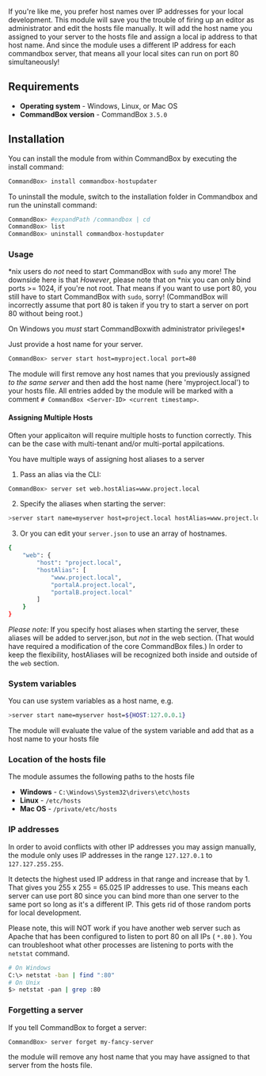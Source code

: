 If you're like me, you prefer host names over IP addresses for your local development. This module will save you the trouble of firing up an editor as administrator and edit the hosts file manually. It will add the host name you assigned to your server to the hosts file and assign a local ip address to that host name.  And since the module uses a different IP address for each commandbox server, that means all your local sites can run on port 80 simultaneously!

## Requirements

* **Operating system** - Windows, Linux, or Mac OS
* **CommandBox version** - CommandBox `3.5.0`

## Installation

You can install the module from within CommandBox by executing the install command:
```bash
CommandBox> install commandbox-hostupdater
```

To uninstall the module, switch to the installation folder in Commandbox and run the uninstall command:
```bash
CommandBox> #expandPath /commandbox | cd
CommandBox> list
CommandBox> uninstall commandbox-hostupdater
```

### Usage
&ast;nix users do *not* need to start CommandBox with `sudo` any more! The downside here is that 
*However*, please note that on &ast;nix you can only bind ports >= 1024, if you're not root.
That means if you want to use port 80, you still have to start CommandBox with `sudo`, sorry!
(CommandBox will incorrectly assume that port 80 is taken if you try to start a server on port 80 without being root.)

On Windows you *must* start CommandBoxwith administrator privileges!*

Just provide a host name for your server.

```bash
CommandBox> server start host=myproject.local port=80
```
The module will first remove any host names that you previously assigned *to the same server* and then add the host name (here 'myproject.local') to your hosts file. All entries added by the module will be marked with a comment `# CommandBox <Server-ID> <current timestamp>`.

#### Assigning Multiple Hosts

Often your applicaiton will require multiple hosts to function correctly. This can be the case with multi-tenant and/or multi-portal appilcations.

You have multiple ways of assigning host aliases to a server

1) Pass an alias via the CLI:
```bash
CommandBox> server set web.hostAlias=www.project.local
```

2) Specify the aliases when starting the server:
```bash
>server start name=myserver host=project.local hostAlias=www.project.local,portalA.project.local,portalB.project.local
```

3) Or you can edit your `server.json` to use an array of hostnames.

```bash
{
	"web": {
		"host": "project.local",
		"hostAlias": [
			"www.project.local",
			"portalA.project.local",
			"portalB.project.local"
		]
	}
}
```

*Please note:* If you specify host aliases when starting the server, these aliases will be added to server.json, but *not* in the web section. (That would have required a modification of the core CommandBox files.) In order to keep the flexibility, hostAliases will be recognized both inside and outside of the `web` section. 

### System variables

You can use system variables as a host name, e.g.
```bash
>server start name=myserver host=${HOST:127.0.0.1}
```

The module will evaluate the value of the system variable and add that as a host name to your hosts file

### Location of the hosts file

The module assumes the following paths to the hosts file 

* **Windows** - `C:\Windows\System32\drivers\etc\hosts`
* **Linux** - `/etc/hosts`
* **Mac OS** - `/private/etc/hosts`

### IP addresses

In order to avoid conflicts with other IP addresses you may assign manually, the module only uses IP addresses in the range `127.127.0.1` to `127.127.255.255`.

It detects the highest used IP address in that range and increase that by 1. That gives you 255 x 255 = 65.025 IP addresses to use.  This means each server can use port 80 since you can bind more than one server to the same port so long as it's a different IP.  This gets rid of those random ports for local development.  

Please note, this will NOT work if you have another web server such as Apache that has been configured to listen to port 80 on all IPs ( `*.80` ).  You can troubleshoot what other processes are listening to ports with the `netstat` command.
```bash
# On Windows
C:\> netstat -ban | find ":80"
# On Unix
$> netstat -pan | grep :80
```

### Forgetting a server

If you tell CommandBox to forget a server:
```bash
CommandBox> server forget my-fancy-server
```
the module will remove any host name that you may have assigned to that server from the hosts file.

